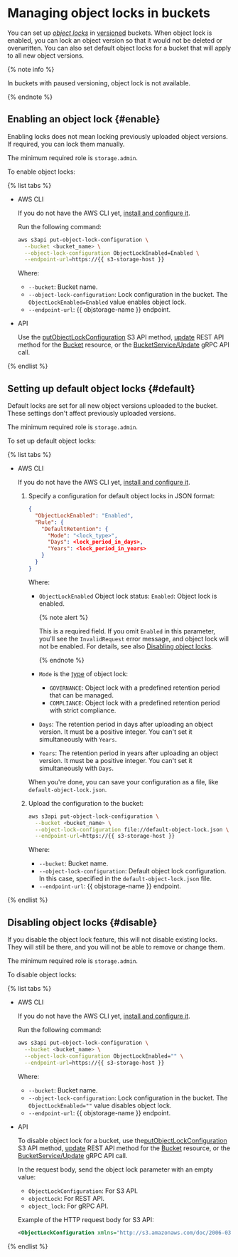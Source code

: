 # Managing object locks in buckets

You can set up _[object locks](../../concepts/object-lock.md)_ in [versioned](versioning.md) buckets. When object lock is enabled, you can lock an object version so that it would not be deleted or overwritten. You can also set default object locks for a bucket that will apply to all new object versions.

{% note info %}

In buckets with paused versioning, object lock is not available.

{% endnote %}

## Enabling an object lock {#enable}

Enabling locks does not mean locking previously uploaded object versions. If required, you can lock them manually.

The minimum required role is `storage.admin`.

To enable object locks:

{% list tabs %}

- AWS CLI

   If you do not have the AWS CLI yet, [install and configure it](../../tools/aws-cli.md).

   Run the following command:

   ```bash
   aws s3api put-object-lock-configuration \
     --bucket <bucket_name> \
     --object-lock-configuration ObjectLockEnabled=Enabled \
     --endpoint-url=https://{{ s3-storage-host }}
   ```

   Where:

   * `--bucket`: Bucket name.
   * `--object-lock-configuration`: Lock configuration in the bucket. The `ObjectLockEnabled=Enabled` value enables object lock.
   * `--endpoint-url`: {{ objstorage-name }} endpoint.

- API

   Use the [putObjectLockConfiguration](../../s3/api-ref/bucket/putobjectlockconfiguration.md) S3 API method, [update](../../api-ref/Bucket/update.md) REST API method for the [Bucket](../../api-ref/Bucket/index.md) resource, or the [BucketService/Update](../../api-ref/grpc/bucket_service.md#Update) gRPC API call.

{% endlist %}


## Setting up default object locks {#default}

Default locks are set for all new object versions uploaded to the bucket. These settings don't affect previously uploaded versions.

The minimum required role is `storage.admin`.

To set up default object locks:

{% list tabs %}

- AWS CLI

   If you do not have the AWS CLI yet, [install and configure it](../../tools/aws-cli.md).

   1. Specify a configuration for default object locks in JSON format:

      ```json
      {
        "ObjectLockEnabled": "Enabled",
        "Rule": {
          "DefaultRetention": {
            "Mode": "<lock_type>",
            "Days": <lock_period_in_days>,
            "Years": <lock_period_in_years>
          }       
        }
      }
      ```

      Where:

      * `ObjectLockEnabled` Object lock status: `Enabled`: Object lock is enabled.

         {% note alert %}

         This is a required field. If you omit `Enabled` in this parameter, you'll see the `InvalidRequest` error message, and object lock will not be enabled. For details, see also [Disabling object locks](#disable).

         {% endnote %}

      * `Mode` is the [type](../../concepts/object-lock.md#types) of object lock:

         * `GOVERNANCE`: Object lock with a predefined retention period that can be managed.
         * `COMPLIANCE`: Object lock with a predefined retention period with strict compliance.

      * `Days`: The retention period in days after uploading an object version. It must be a positive integer. You can't set it simultaneously with `Years`.
      * `Years`: The retention period in years after uploading an object version. It must be a positive integer. You can't set it simultaneously with `Days`.

      When you're done, you can save your configuration as a file, like `default-object-lock.json`.

   1. Upload the configuration to the bucket:

      ```bash
      aws s3api put-object-lock-configuration \
        --bucket <bucket_name> \
        --object-lock-configuration file://default-object-lock.json \
        --endpoint-url=https://{{ s3-storage-host }}
      ```

      Where:

      * `--bucket`: Bucket name.
      * `--object-lock-configuration`: Default object lock configuration. In this case, specified in the `default-object-lock.json` file.
      * `--endpoint-url`: {{ objstorage-name }} endpoint.

{% endlist %}

## Disabling object locks {#disable}

If you disable the object lock feature, this will not disable existing locks. They will still be there, and you will not be able to remove or change them.

The minimum required role is `storage.admin`.

To disable object locks:

{% list tabs %}

- AWS CLI

   If you do not have the AWS CLI yet, [install and configure it](../../tools/aws-cli.md).

   Run the following command:

   ```bash
   aws s3api put-object-lock-configuration \
     --bucket <bucket_name> \
     --object-lock-configuration ObjectLockEnabled="" \
     --endpoint-url=https://{{ s3-storage-host }}
   ```

   Where:

   * `--bucket`: Bucket name.
   * `--object-lock-configuration`: Lock configuration in the bucket. The `ObjectLockEnabled=""` value disables object lock.
   * `--endpoint-url`: {{ objstorage-name }} endpoint.

- API

   To disable object lock for a bucket, use the[putObjectLockConfiguration](../../s3/api-ref/bucket/putobjectlockconfiguration.md) S3 API method, [update](../../api-ref/Bucket/update.md) REST API method for the [Bucket](../../api-ref/Bucket/index.md) resource, or the [BucketService/Update](../../api-ref/grpc/bucket_service.md#Update) gRPC API call.

   In the request body, send the object lock parameter with an empty value:

   * `ObjectLockConfiguration`: For S3 API.
   * `objectLock`: For REST API.
   * `object_lock`: For gRPC API.

   Example of the HTTP request body for S3 API:

   ```xml
   <ObjectLockConfiguration xmlns="http://s3.amazonaws.com/doc/2006-03-01/" />
   ```

{% endlist %}

